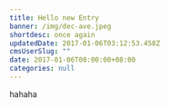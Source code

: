 ```yaml
---
title: Hello new Entry
banner: /img/dec-ave.jpeg
shortdesc: once again
updatedDate: 2017-01-06T03:12:53.458Z
cmsUserSlug: ""
date: 2017-01-06T00:00:00+08:00
categories: null
---
```


hahaha